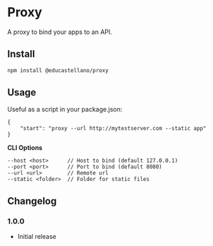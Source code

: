 # Proxy

A proxy to bind your apps to an API.

## Install

```sh
npm install @educastellano/proxy
```

## Usage

Useful as a script in your package.json:

```
{
    "start": "proxy --url http://mytestserver.com --static app"
}
```

**CLI Options**

```
--host <host>      // Host to bind (default 127.0.0.1)
--port <port>      // Port to bind (default 8080)
--url <url>        // Remote url 
--static <folder>  // Folder for static files
```

## Changelog

### 1.0.0

* Initial release



